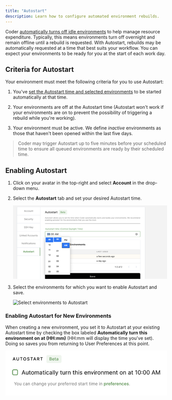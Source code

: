 ```yaml
---
title: "Autostart"
description: Learn how to configure automated environment rebuilds.
---
```


Coder [automatically turns off idle
environments](../admin/environment-management/shutdown.md) to help manage
resource expenditure. Typically, this means environments turn off overnight and
remain offline until a rebuild is requested. With Autostart, rebuilds may be
automatically requested at a time that best suits your workflow. You can expect
your environments to be ready for you at the start of each work day.

## Criteria for Autostart

Your environment must meet the following criteria for you to use Autostart:

1. You've [set the Autostart time and selected
   environments](#enabling-autostart) to be started automatically at that time.

1. Your environments are off at the Autostart time (Autostart won't work if your
   environments are on to prevent the possibility of triggering a rebuild while
   you're working).

1. Your environment must be active. We define *inactive* environments as those
   that haven't been opened within the last five days.

> Coder may trigger Autostart up to five minutes before your scheduled time to ensure
all queued environments are ready by their scheduled time.

## Enabling Autostart

1. Click on your avatar in the top-right and select **Account** in the drop-down
   menu.

2. Select the **Autostart** tab and set your desired Autostart time.

    ![Set Autostart time](../assets/set_autostart_time.png)

3. Select the environments for which you want to enable Autostart and save.

    ![Select environments to
    Autostart](../assets/autostart_save_preferences.png)

### Enabling Autostart for New Environments

When creating a new environment, you set it to Autostart at your existing
Autostart time by checking the box labeled **Automatically turn this environment
on at (HH:mm)** (HH:mm will display the time you've set). Doing so saves you from
returning to User Preferences at this point.

![Enable Autostart with New Environment](../assets/enable-autostart.png)

